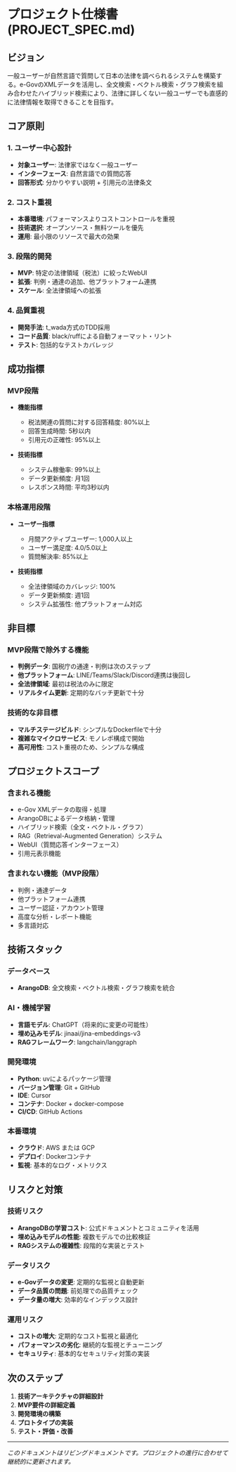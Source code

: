 # プロジェクト仕様書 (PROJECT_SPEC.md)

## ビジョン

一般ユーザーが自然言語で質問して日本の法律を調べられるシステムを構築する。e-GovのXMLデータを活用し、全文検索・ベクトル検索・グラフ検索を組み合わせたハイブリッド検索により、法律に詳しくない一般ユーザーでも直感的に法律情報を取得できることを目指す。

## コア原則

### 1. ユーザー中心設計
- **対象ユーザー**: 法律家ではなく一般ユーザー
- **インターフェース**: 自然言語での質問応答
- **回答形式**: 分かりやすい説明 + 引用元の法律条文

### 2. コスト重視
- **本番環境**: パフォーマンスよりコストコントロールを重視
- **技術選択**: オープンソース・無料ツールを優先
- **運用**: 最小限のリソースで最大の効果

### 3. 段階的開発
- **MVP**: 特定の法律領域（税法）に絞ったWebUI
- **拡張**: 判例・通達の追加、他プラットフォーム連携
- **スケール**: 全法律領域への拡張

### 4. 品質重視
- **開発手法**: t_wada方式のTDD採用
- **コード品質**: black/ruffによる自動フォーマット・リント
- **テスト**: 包括的なテストカバレッジ

## 成功指標

### MVP段階
- **機能指標**
  - 税法関連の質問に対する回答精度: 80%以上
  - 回答生成時間: 5秒以内
  - 引用元の正確性: 95%以上

- **技術指標**
  - システム稼働率: 99%以上
  - データ更新頻度: 月1回
  - レスポンス時間: 平均3秒以内

### 本格運用段階
- **ユーザー指標**
  - 月間アクティブユーザー: 1,000人以上
  - ユーザー満足度: 4.0/5.0以上
  - 質問解決率: 85%以上

- **技術指標**
  - 全法律領域のカバレッジ: 100%
  - データ更新頻度: 週1回
  - システム拡張性: 他プラットフォーム対応

## 非目標

### MVP段階で除外する機能
- **判例データ**: 国税庁の通達・判例は次のステップ
- **他プラットフォーム**: LINE/Teams/Slack/Discord連携は後回し
- **全法律領域**: 最初は税法のみに限定
- **リアルタイム更新**: 定期的なバッチ更新で十分

### 技術的な非目標
- **マルチステージビルド**: シンプルなDockerfileで十分
- **複雑なマイクロサービス**: モノレポ構成で開始
- **高可用性**: コスト重視のため、シンプルな構成

## プロジェクトスコープ

### 含まれる機能
- e-Gov XMLデータの取得・処理
- ArangoDBによるデータ格納・管理
- ハイブリッド検索（全文・ベクトル・グラフ）
- RAG（Retrieval-Augmented Generation）システム
- WebUI（質問応答インターフェース）
- 引用元表示機能

### 含まれない機能（MVP段階）
- 判例・通達データ
- 他プラットフォーム連携
- ユーザー認証・アカウント管理
- 高度な分析・レポート機能
- 多言語対応

## 技術スタック

### データベース
- **ArangoDB**: 全文検索・ベクトル検索・グラフ検索を統合

### AI・機械学習
- **言語モデル**: ChatGPT（将来的に変更の可能性）
- **埋め込みモデル**: jinaai/jina-embeddings-v3
- **RAGフレームワーク**: langchain/langgraph

### 開発環境
- **Python**: uvによるパッケージ管理
- **バージョン管理**: Git + GitHub
- **IDE**: Cursor
- **コンテナ**: Docker + docker-compose
- **CI/CD**: GitHub Actions

### 本番環境
- **クラウド**: AWS または GCP
- **デプロイ**: Dockerコンテナ
- **監視**: 基本的なログ・メトリクス

## リスクと対策

### 技術リスク
- **ArangoDBの学習コスト**: 公式ドキュメントとコミュニティを活用
- **埋め込みモデルの性能**: 複数モデルでの比較検証
- **RAGシステムの複雑性**: 段階的な実装とテスト

### データリスク
- **e-Govデータの変更**: 定期的な監視と自動更新
- **データ品質の問題**: 前処理での品質チェック
- **データ量の増大**: 効率的なインデックス設計

### 運用リスク
- **コストの増大**: 定期的なコスト監視と最適化
- **パフォーマンスの劣化**: 継続的な監視とチューニング
- **セキュリティ**: 基本的なセキュリティ対策の実装

## 次のステップ

1. **技術アーキテクチャの詳細設計**
2. **MVP要件の詳細定義**
3. **開発環境の構築**
4. **プロトタイプの実装**
5. **テスト・評価・改善**

---

*このドキュメントはリビングドキュメントです。プロジェクトの進行に合わせて継続的に更新されます。*
